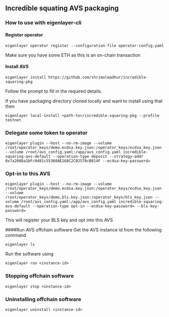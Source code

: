 ## Incredible squating AVS packaging

### How to use with eigenlayer-cli

#### Register operator 
```
eigenlayer operator register --configuration-file operator-config.yaml
```
Make sure you have some ETH as this is an on-chain transaction

#### Install AVS
```
eigenlayer install https://github.com/shrimalmadhur/incredible-squaring-pkg
```
Follow the prompt to fill in the required details.

If you have packaging directory cloned locally and want to install using that then
```
eigenlayer local-install <path-to>/incredible-squaring-pkg --profile testnet
```

### Delegate some token to operator
```
eigenlayer plugin --host --no-rm-image --volume /root/operator_keys/demo.ecdsa.key.json:/operator_keys/ecdsa_key.json --volume /root/avs_config.yaml:/app/avs_config.yaml incredible-squaring-avs-default --operation-type deposit --strategy-addr 0x7a2088a1bFc9d81c55368AE168C2C02570cB814F --ecdsa-key-password=
```

### Opt-in to this AVS
```
eigenlayer plugin --host --no-rm-image --volume /root/operator_keys/demo.ecdsa.key.json:/operator_keys/ecdsa_key.json --volume /root/operator_keys/demo.bls.key.json:/operator_keys/bls_key.json --volume /root/avs_config.yaml:/app/avs_config.yaml incredible-squaring-avs-default --operation-type opt-in --ecdsa-key-password= --bls-key-password=
```

This will register your BLS key and opt into this AVS

####Run AVS offchain software
Get the AVS instance id from the following command
```
eigenlayer ls
```

Run the software using
```
eigenlayer run <instance-id>
```

### Stopping offchain software
```
eigenlayer stop <instance-id>
```

### Uninstalling offchain software
```
eigenlayer uninstall <instance-id>
```